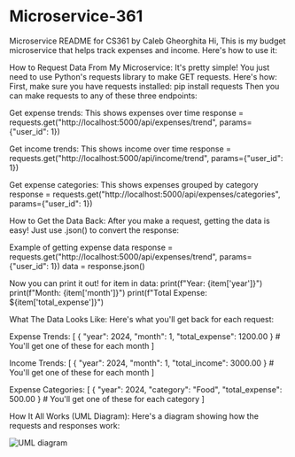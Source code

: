 # Microservice-361
Microservice README for CS361 by Caleb Gheorghita
Hi, This is my budget microservice that helps track expenses and income. Here's how to use it:

How to Request Data From My Microservice:
It's pretty simple! You just need to use Python's requests library to make GET requests. Here's how:
First, make sure you have requests installed:
pip install requests
Then you can make requests to any of these three endpoints:

Get expense trends:
This shows expenses over time
response = requests.get("http://localhost:5000/api/expenses/trend", params={"user_id": 1})

Get income trends:
This shows income over time
response = requests.get("http://localhost:5000/api/income/trend", params={"user_id": 1})

Get expense categories:
This shows expenses grouped by category
response = requests.get("http://localhost:5000/api/expenses/categories", params={"user_id": 1})

How to Get the Data Back:
After you make a request, getting the data is easy! Just use .json() to convert the response:

Example of getting expense data
response = requests.get("http://localhost:5000/api/expenses/trend", params={"user_id": 1})
data = response.json()

Now you can print it out!
for item in data:
    print(f"Year: {item['year']}")
    print(f"Month: {item['month']}")
    print(f"Total Expense: ${item['total_expense']}")

What The Data Looks Like:
Here's what you'll get back for each request:


Expense Trends:
[
    {
        "year": 2024,
        "month": 1,
        "total_expense": 1200.00
    }
    # You'll get one of these for each month
]

Income Trends:
[
    {
        "year": 2024,
        "month": 1,
        "total_income": 3000.00
    }
    # You'll get one of these for each month
]

Expense Categories:
[
    {
        "year": 2024,
        "category": "Food",
        "total_expense": 500.00
    }
    # You'll get one of these for each category
]

How It All Works (UML Diagram):
Here's a diagram showing how the requests and responses work:

![UML diagram](https://github.com/user-attachments/assets/07b56ef4-f229-464f-b0bd-f35cd60d29da)


